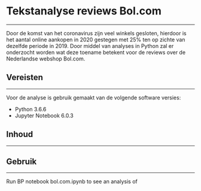 # Tekstanalyse reviews Bol.com
------
Door de komst van het coronavirus zijn veel winkels gesloten, hierdoor is het aantal online aankopen in 2020 gestegen met 25% ten op zichte van dezelfde periode in 2019. Door middel van analyses in Python zal er onderzocht worden wat deze toename betekent voor de reviews over de Nederlandse webshop Bol.com. 
## Vereisten
------
Voor de analyse is gebruik gemaakt van de volgende software versies:
* Python 3.6.6
* Jupyter Notebook 6.0.3
## Inhoud
------




## Gebruik
------
Run BP notebook bol.com.ipynb to see an analysis of 
